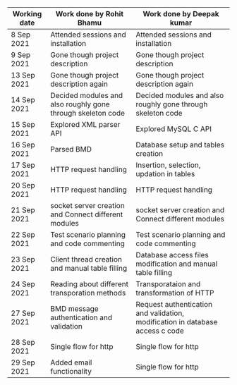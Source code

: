| Working date | Work done by Rohit Bhamu                                    | Work done by Deepak kumar                                   |
| ------------ | ----------------------------------------------------------- | ----------------------------------------------------------- |
| 8 Sep 2021   | Attended sessions and installation                          | Attended sessions and installation                          |
| 9 Sep 2021   | Gone though project description                             | Gone though project description                             |
| 13 Sep 2021  | Gone though project description again                       | Gone though project description again                       |
| 14 Sep 2021  | Decided modules and also roughly gone through skeleton code | Decided modules and also roughly gone through skeleton code |
| 15 Sep 2021  | Explored XML parser API                                     | Explored MySQL C API                                        |
| 16 Sep 2021  | Parsed BMD                                                  | Database setup and tables creation                          |
| 17 Sep 2021  | HTTP request handling                                       | Insertion, selection, updation in tables                    |
| 20 Sep 2021  | HTTP request handling                                       | HTTP request handling                                       |
| 21 Sep 2021  | socket server creation and Connect different modules        | socket server creation and Connect different modules        |
| 22 Sep 2021  | Test scenario planning and code commenting                  | Test scenario planning and code commenting                  |
| 23 Sep 2021  | Client thread creation and manual table filling             | Database access files modification and manual table filling   |
| 24 Sep 2021  | Reading about different transporation methods             | Transporataion and transformation of HTTP   |
| 27 Sep 2021  | BMD message authentication and validation             | Request authentication and validation, modification in database access c code    |
| 28 Sep 2021  | Single flow for http             | Single flow for http    |
| 29 Sep 2021  | Added email functionality             | Single flow for http   |
